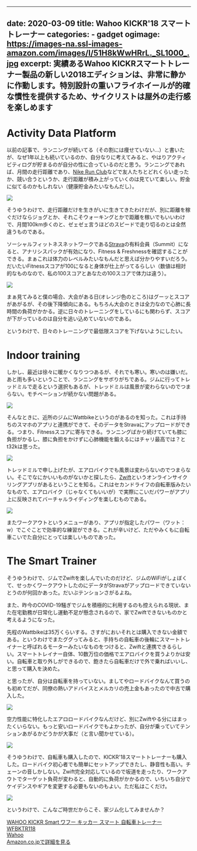
---
date: 2020-03-09
title: Wahoo KICKR'18 スマートトレーナー
categories: 
    - gadget
ogimage: https://images-na.ssl-images-amazon.com/images/I/51H8kWwHRrL._SL1000_.jpg
excerpt: 実績あるWahoo KICKRスマートトレーナー製品の新しい2018エディションは、非常に静かに作動します。特別設計の重いフライホイールが的確な慣性を提供するため、サイクリストは屋外の走行感を楽しめます
---

# Activity Data Platform

以前の記事で、ランニングが続いてる（その割には痩せていない...）と書いたが、なぜ1年以上も続いているのか、自分なりに考えてみると、やはりアクティビティログが貯まるのが自分の性に合っているのだと思う。ランニングであれば、月間の走行距離であり、[Nike Run Club](https://www.nike.com/jp/nrc-app)などで友人たちとどれくらい走ったか、競い合うというか、走行距離が積み上がっていくのは見ていて楽しい。貯金に似てるのかもしれない（健康貯金みたいなもんだし）。

![](/mol/images/2020/0309/01.png)

そうゆうわけで、走行距離だけを生きがいに生きてきたわけだが、別に距離を稼ぐだけならジョグとか、それこそウォーキングとかで距離を稼いでもいいわけで、月間100km歩くのと、ゼェゼェ言うほどのスピードで走り切るのとは全然違うものである。

ソーシャルフィットネスネットワークである[Strava](https://www.strava.com/)の有料会員（Summit）になると、アナリシスパックが有効になり、Fitness & Freshnessを確認することができる。まぁこれは体力のレベルみたいなもんだと思えば分かりやすいだろう。だいたいFitnessスコアが100になると身体が仕上がってるらしい（数値は相対的なものなので、私の100スコアとあなたの100スコアで体力は違う）。

![](/mol/images/2020/0309/00.png)

まぁ見てみると僕の場合、大会がある日(オレンジ色のところ)はグーッとスコアがあがるが、その後下降傾向にある。もちろん大会のときは全力なので心肺に長時間の負荷がかかる。逆に日々のトレーニングをしているにも関わらず、スコアが下がっているのは自分を追い込めていないのである。

というわけで、日々のトレーニングで最低限スコアを下げないようにしたい。

# Indoor training

しかし、最近は徐々に暖かくなりつつあるが、それでも寒い。寒いのは嫌いだ。あと雨も多いということで、ランニングをサボりがちである。ジムに行ってトレッドミルで走るという選択もあるが、トレッドミルは風景が変わらないのでつまらない。モチベーションが続かない問題がある。

[![](/mol/images/2020/0309/02.jpg)](http://wattcycling.jp/)

そんなときに、近所のジムにWattbikeというのがあるのを知った。これは手持ちのスマホのアプリと連携ができて、そのデータをStravaにアップロードができる。つまり、Fitnessスコアに寄与できる。ランニングばかり続けていても膝に負担がかるし、膝に負担をかけずに心肺機能を鍛えるにはチャリ最高では？とt32kは思った。

![](/mol/images/2020/0309/03.jpg)

トレッドミルで申し上げたが、エアロバイクでも風景は変わらないのでつまらない。そこでなにかいいものがないかと探したら、[Zwift](https://zwift.com/ja)というオンラインサイクリングアプリがあるということを知る。これはセカンドライフの自転車版みたいなもので、エアロバイク（じゃなくてもいいが）で実際にこいだパワーがアプリ上に反映されてバーチャルライディングを楽しむものである。

![](/mol/images/2020/0309/04.jpg)

またワークアウトというメニューがあり、アプリが指定したパワー（ワット：w）でこぐことで効率的な練習ができる。これが辛いけど、ただやみくもに自転車こいでた自分にとっては楽しいものであった。

# The Smart Trainer 

そうゆうわけで、ジムでZwiftを楽しんでいたのだけど、ジムのWiFiがしょぼくて、せっかくワークアウトしたのにデータがStravaがアップロードできていないとうのが何回かあった。だいぶテンションさがるよね。

また、昨今のCOVID-19騒ぎでジムを積極的に利用するのも控えられる現状、また在宅勤務が日常化し運動不足が懸念されるので、家でZwiftできないものかと考えるようになった。

先程のWattbikeは35万くらいする。さすがにおいそれとは購入できない金額である。というわけでまたググってみると、手持ちの自転車の後輪にスマートトレイナーと呼ばれるモーターみたいなものをつけると、Zwiftと連携できるらしい。スマートトレイナー自体、10数万位の価格でエアロバイクを買うよりかは安い。自転車と取り外しができるので、飽きたら自転車だけで外で乗ればいいし、と思って購入を決めた。

と思ったが、自分は自転車を持っていない。ましてやロードバイクなんて買うのも初めてだが、同僚の熱いアドバイスとメルカリの売上金もあったので中古で購入した。

![](/mol/images/2020/0309/05.jpg)

空力性能に特化したエアロロードバイクなんだけど、別にZwiftやる分にはまったくいらない。もっと安いロードバイクでもよかったが、自分が乗っていてテンションあがるかどうかが大事だ（と言い聞かせている）。

![](/mol/images/2020/0309/06.jpg)

そうゆうわけで、自転車も購入したので、KICKR'18スマートトレーナーも購入した。ロードバイク初心者でも簡単にセットアップできたし、静音性も高い。チェーンの音しかしない。Zwift完全対応しているので坂道を走ったり、ワークアウトでターゲット負荷が変わると、自動的に負荷がかかるので、いちいち自分でケイデンスやギアを変更する必要もないのもよい。ただ私はこくだけ。

![](/mol/images/2020/0309/07.jpg)

というわけで、こんなご時世だからこそ、家ジム化してみませんか？

<div class="__media"><a href="https://www.amazon.co.jp/dp/B07HCDQ348/?tag=warikiru-22" target="_blank" rel="noopener">
<img src="https://images-na.ssl-images-amazon.com/images/I/51H8kWwHRrL._SL1000_.jpg" alt="" class="__media__image">
<div class="__media__body">
    <div>WAHOO KICKR Smart ワフー キッカー スマート 自転車トレーナー WFBKTR118</div>
    <div class="__media__text">Wahoo</div>
    <div>Amazon.co.jpで詳細を見る</div>
</div>
</a></div>